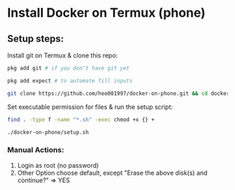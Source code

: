 # Install Docker on Termux (phone)

## Setup steps:

Install git on Termux & clone this repo: 

```bash
pkg add git # if you don't have git yet

pkg add expect # to automate fill inputs

git clone https://github.com/heo001997/docker-on-phone.git && cd docker-on-phone 
```

Set executable permission for files & run the setup script:

```bash
find . -type f -name "*.sh" -exec chmod +x {} +

./docker-on-phone/setup.sh
```

### Manual Actions:

1. Login as root (no password)
2. Other Option choose default, except "Erase the above disk(s) and continue?" => YES
